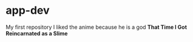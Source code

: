 # app-dev
My first repository
I liked the anime because he is a god **That Time I Got Reincarnated as a Slime**

